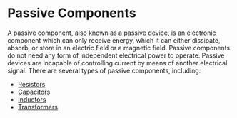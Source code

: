# Passive Components

A passive component, also known as a passive device, is an electronic component which can only receive energy, which it can either dissipate, absorb, or store in an electric field or a magnetic field. Passive components do not need any form of independent electrical power to operate. Passive devices are incapable of controlling current by means of another electrical signal. There are several types of passive components, including:

- [Resistors](/src/passive-components/resistor/README.md)
- [Capacitors]()
- [Inductors]()
- [Transformers]()